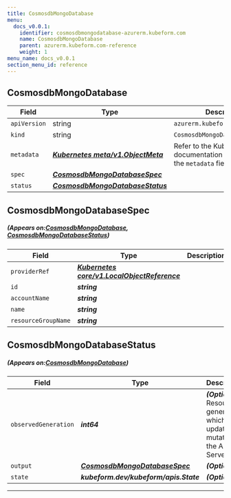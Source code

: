 ```yaml
---
title: CosmosdbMongoDatabase
menu:
  docs_v0.0.1:
    identifier: cosmosdbmongodatabase-azurerm.kubeform.com
    name: CosmosdbMongoDatabase
    parent: azurerm.kubeform.com-reference
    weight: 1
menu_name: docs_v0.0.1
section_menu_id: reference
---
```


## CosmosdbMongoDatabase
| Field | Type | Description |
| ------ | ----- | ----------- |
| `apiVersion` | string | `azurerm.kubeform.com/v1alpha1` |
|    `kind` | string | `CosmosdbMongoDatabase` |
| `metadata` | ***[Kubernetes meta/v1.ObjectMeta](https://kubernetes.io/docs/reference/generated/kubernetes-api/v1.13/#objectmeta-v1-meta)***|Refer to the Kubernetes API documentation for the fields of the `metadata` field.|
| `spec` | ***[CosmosdbMongoDatabaseSpec](#CosmosdbMongoDatabaseSpec)***||
| `status` | ***[CosmosdbMongoDatabaseStatus](#CosmosdbMongoDatabaseStatus)***||
## CosmosdbMongoDatabaseSpec
##### (Appears on:[CosmosdbMongoDatabase](#CosmosdbMongoDatabase), [CosmosdbMongoDatabaseStatus](#CosmosdbMongoDatabaseStatus))
| Field | Type | Description |
| ------ | ----- | ----------- |
| `providerRef` | ***[Kubernetes core/v1.LocalObjectReference](https://kubernetes.io/docs/reference/generated/kubernetes-api/v1.13/#localobjectreference-v1-core)***||
| `id` | ***string***||
| `accountName` | ***string***||
| `name` | ***string***||
| `resourceGroupName` | ***string***||
## CosmosdbMongoDatabaseStatus
##### (Appears on:[CosmosdbMongoDatabase](#CosmosdbMongoDatabase))
| Field | Type | Description |
| ------ | ----- | ----------- |
| `observedGeneration` | ***int64***| ***(Optional)*** Resource generation, which is updated on mutation by the API Server.|
| `output` | ***[CosmosdbMongoDatabaseSpec](#CosmosdbMongoDatabaseSpec)***| ***(Optional)*** |
| `state` | ***kubeform.dev/kubeform/apis.State***| ***(Optional)*** |
---
